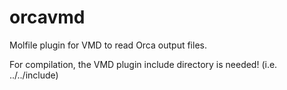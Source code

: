 # orcavmd

Molfile plugin for VMD to read Orca output files.

For compilation, the VMD plugin include directory is needed! (i.e. ../../include)
